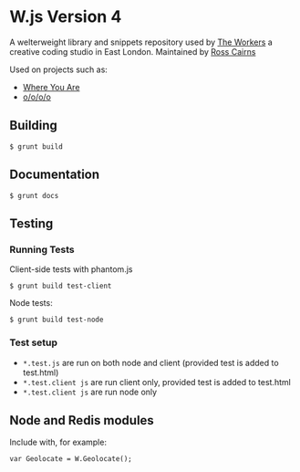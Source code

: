 # W.js Version 4

A welterweight library and snippets repository used by [The Workers](http:://theworkers.net) a creative coding studio in East London. Maintained by [Ross Cairns](http://rosscairns.com/)

Used on projects such as:

* [Where You Are](http://where-you-are.com/)
* [o/o/o/o](http://o-o-o-o.co.uk/)

## Building

    $ grunt build

## Documentation 

    $ grunt docs

## Testing

### Running Tests

Client-side tests with phantom.js

    $ grunt build test-client

Node tests:

    $ grunt build test-node

### Test setup

* `*.test.js` are run on both node and client (provided test is added to test.html)
* `*.test.client js` are run client only, provided test is added to test.html
* `*.test.client js` are run node only

## Node and Redis modules

Include with, for example:

    var Geolocate = W.Geolocate();